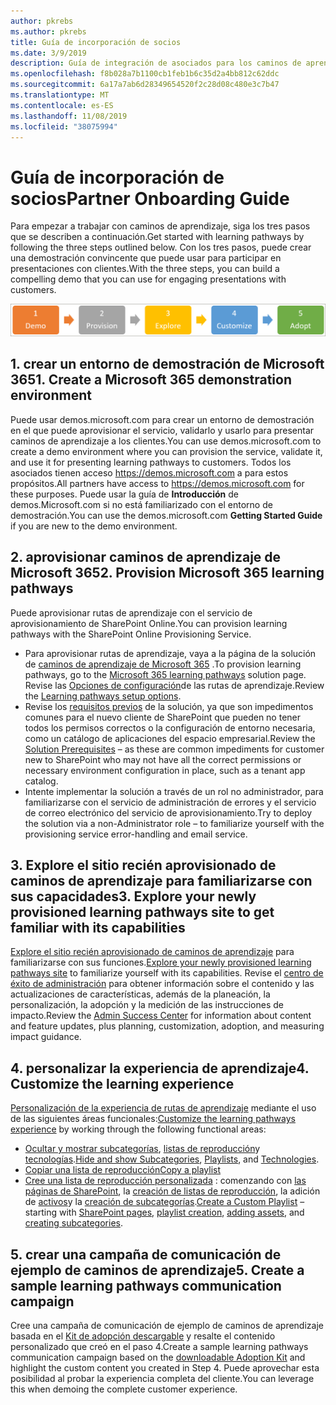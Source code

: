 ```yaml
---
author: pkrebs
ms.author: pkrebs
title: Guía de incorporación de socios
ms.date: 3/9/2019
description: Guía de integración de asociados para los caminos de aprendizaje de Microsoft 365
ms.openlocfilehash: f8b028a7b1100cb1feb1b6c35d2a4bb812c62ddc
ms.sourcegitcommit: 6a17a7ab6d28349654520f2c28d08c480e3c7b47
ms.translationtype: MT
ms.contentlocale: es-ES
ms.lasthandoff: 11/08/2019
ms.locfileid: "38075994"
---
```

# <a name="partner-onboarding-guide"></a><span data-ttu-id="b366e-103">Guía de incorporación de socios</span><span class="sxs-lookup"><span data-stu-id="b366e-103">Partner Onboarding Guide</span></span>
<span data-ttu-id="b366e-104">Para empezar a trabajar con caminos de aprendizaje, siga los tres pasos que se describen a continuación.</span><span class="sxs-lookup"><span data-stu-id="b366e-104">Get started with learning pathways by following the three steps outlined below.</span></span> <span data-ttu-id="b366e-105">Con los tres pasos, puede crear una demostración convincente que puede usar para participar en presentaciones con clientes.</span><span class="sxs-lookup"><span data-stu-id="b366e-105">With the three steps, you can build a compelling demo that you can use for engaging presentations with customers.</span></span> 

![CG-Partner-getfam. png](media/cg-partner-getfam.png)

## <a name="1-create-a-microsoft-365-demonstration-environment"></a><span data-ttu-id="b366e-107">1. crear un entorno de demostración de Microsoft 365</span><span class="sxs-lookup"><span data-stu-id="b366e-107">1. Create a Microsoft 365 demonstration environment</span></span>
<span data-ttu-id="b366e-108">Puede usar demos.microsoft.com para crear un entorno de demostración en el que puede aprovisionar el servicio, validarlo y usarlo para presentar caminos de aprendizaje a los clientes.</span><span class="sxs-lookup"><span data-stu-id="b366e-108">You can use demos.microsoft.com to create a demo environment where you can provision the service, validate it, and use it for presenting learning pathways to customers.</span></span> <span data-ttu-id="b366e-109">Todos los asociados tienen acceso https://demos.microsoft.com a para estos propósitos.</span><span class="sxs-lookup"><span data-stu-id="b366e-109">All partners have access to https://demos.microsoft.com for these purposes.</span></span> <span data-ttu-id="b366e-110">Puede usar la guía de **Introducción** de demos.Microsoft.com si no está familiarizado con el entorno de demostración.</span><span class="sxs-lookup"><span data-stu-id="b366e-110">You can use the demos.microsoft.com **Getting Started Guide** if you are new to the demo environment.</span></span>

## <a name="2-provision-microsoft-365-learning-pathways"></a><span data-ttu-id="b366e-111">2. aprovisionar caminos de aprendizaje de Microsoft 365</span><span class="sxs-lookup"><span data-stu-id="b366e-111">2. Provision Microsoft 365 learning pathways</span></span>
<span data-ttu-id="b366e-112">Puede aprovisionar rutas de aprendizaje con el servicio de aprovisionamiento de SharePoint Online.</span><span class="sxs-lookup"><span data-stu-id="b366e-112">You can provision learning pathways with the SharePoint Online Provisioning Service.</span></span>
- <span data-ttu-id="b366e-113">Para aprovisionar rutas de aprendizaje, vaya a la página de la solución de [caminos de aprendizaje de Microsoft 365](https://provisioning.sharepointpnp.com/details/3df8bd55-b872-4c9d-88e3-6b2f05344239) .</span><span class="sxs-lookup"><span data-stu-id="b366e-113">To provision learning pathways, go to the [Microsoft 365 learning pathways](https://provisioning.sharepointpnp.com/details/3df8bd55-b872-4c9d-88e3-6b2f05344239) solution page.</span></span> <span data-ttu-id="b366e-114">Revise las [Opciones de configuración](https://docs.microsoft.com/en-us/office365/customlearning/custom_setupoptions)de las rutas de aprendizaje.</span><span class="sxs-lookup"><span data-stu-id="b366e-114">Review the [Learning pathways setup options](https://docs.microsoft.com/en-us/office365/customlearning/custom_setupoptions).</span></span> 
- <span data-ttu-id="b366e-115">Revise los [requisitos previos](https://docs.microsoft.com/en-us/office365/customlearning/custom_provision) de la solución, ya que son impedimentos comunes para el nuevo cliente de SharePoint que pueden no tener todos los permisos correctos o la configuración de entorno necesaria, como un catálogo de aplicaciones del espacio empresarial.</span><span class="sxs-lookup"><span data-stu-id="b366e-115">Review the [Solution Prerequisites](https://docs.microsoft.com/en-us/office365/customlearning/custom_provision) – as these are common impediments for customer new to SharePoint who may not have all the correct permissions or necessary environment configuration in place, such as a tenant app catalog.</span></span>
- <span data-ttu-id="b366e-116">Intente implementar la solución a través de un rol no administrador, para familiarizarse con el servicio de administración de errores y el servicio de correo electrónico del servicio de aprovisionamiento.</span><span class="sxs-lookup"><span data-stu-id="b366e-116">Try to deploy the solution via a non-Administrator role – to familiarize yourself with the provisioning service error-handling and email service.</span></span>

## <a name="3-explore-your-newly-provisioned-learning-pathways-site-to-get-familiar-with-its-capabilities"></a><span data-ttu-id="b366e-117">3. Explore el sitio recién aprovisionado de caminos de aprendizaje para familiarizarse con sus capacidades</span><span class="sxs-lookup"><span data-stu-id="b366e-117">3. Explore your newly provisioned learning pathways site to get familiar with its capabilities</span></span>
<span data-ttu-id="b366e-118">[Explore el sitio recién aprovisionado de caminos de aprendizaje](https://docs.microsoft.com/en-us/office365/customlearning/custom_exploresite) para familiarizarse con sus funciones.</span><span class="sxs-lookup"><span data-stu-id="b366e-118">[Explore your newly provisioned learning pathways site](https://docs.microsoft.com/en-us/office365/customlearning/custom_exploresite) to familiarize yourself with its capabilities.</span></span> <span data-ttu-id="b366e-119">Revise el [centro de éxito de administración](https://docs.microsoft.com/en-us/office365/customlearning/custom_successcenter) para obtener información sobre el contenido y las actualizaciones de características, además de la planeación, la personalización, la adopción y la medición de las instrucciones de impacto.</span><span class="sxs-lookup"><span data-stu-id="b366e-119">Review the [Admin Success Center](https://docs.microsoft.com/en-us/office365/customlearning/custom_successcenter) for information about content and feature updates, plus planning, customization, adoption, and measuring impact guidance.</span></span>

## <a name="4-customize-the-learning-experience"></a><span data-ttu-id="b366e-120">4. personalizar la experiencia de aprendizaje</span><span class="sxs-lookup"><span data-stu-id="b366e-120">4. Customize the learning experience</span></span>
<span data-ttu-id="b366e-121">[Personalización de la experiencia de rutas de aprendizaje](https://docs.microsoft.com/en-us/office365/customlearning/custom_overview) mediante el uso de las siguientes áreas funcionales:</span><span class="sxs-lookup"><span data-stu-id="b366e-121">[Customize the learning pathways experience](https://docs.microsoft.com/en-us/office365/customlearning/custom_overview) by working through the following functional areas:</span></span>
- <span data-ttu-id="b366e-122">[Ocultar y mostrar subcategorías](https://docs.microsoft.com/en-us/office365/customlearning/custom_hideshowsub), [listas de reproducción](https://docs.microsoft.com/en-us/office365/customlearning/custom_hideshowplaylists)y [tecnologías](https://docs.microsoft.com/en-us/office365/customlearning/custom_hideshowtech).</span><span class="sxs-lookup"><span data-stu-id="b366e-122">[Hide and show Subcategories](https://docs.microsoft.com/en-us/office365/customlearning/custom_hideshowsub), [Playlists](https://docs.microsoft.com/en-us/office365/customlearning/custom_hideshowplaylists), and [Technologies](https://docs.microsoft.com/en-us/office365/customlearning/custom_hideshowtech).</span></span>
- [<span data-ttu-id="b366e-123">Copiar una lista de reproducción</span><span class="sxs-lookup"><span data-stu-id="b366e-123">Copy a playlist</span></span>](https://docs.microsoft.com/en-us/office365/customlearning/custom_copyplaylist)
- <span data-ttu-id="b366e-124">[Cree una lista de reproducción personalizada](https://docs.microsoft.com/en-us/office365/customlearning/custom_createnewplaylist) : comenzando con [las páginas de SharePoint](https://docs.microsoft.com/en-us/office365/customlearning/custom_createnewpage), la [creación de listas de reproducción](https://docs.microsoft.com/en-us/office365/customlearning/custom_createnewplaylist), la adición de [activos](https://docs.microsoft.com/en-us/office365/customlearning/custom_addassets)y la [creación de subcategorías](https://docs.microsoft.com/en-us/office365/customlearning/custom_createnewcat).</span><span class="sxs-lookup"><span data-stu-id="b366e-124">[Create a Custom Playlist](https://docs.microsoft.com/en-us/office365/customlearning/custom_createnewplaylist) – starting with [SharePoint pages](https://docs.microsoft.com/en-us/office365/customlearning/custom_createnewpage), [playlist creation](https://docs.microsoft.com/en-us/office365/customlearning/custom_createnewplaylist), [adding assets](https://docs.microsoft.com/en-us/office365/customlearning/custom_addassets), and [creating subcategories](https://docs.microsoft.com/en-us/office365/customlearning/custom_createnewcat).</span></span>

## <a name="5-create-a-sample-learning-pathways-communication-campaign"></a><span data-ttu-id="b366e-125">5. crear una campaña de comunicación de ejemplo de caminos de aprendizaje</span><span class="sxs-lookup"><span data-stu-id="b366e-125">5. Create a sample learning pathways communication campaign</span></span>
<span data-ttu-id="b366e-126">Cree una campaña de comunicación de ejemplo de caminos de aprendizaje basada en el [Kit de adopción descargable](https://teamworktools.azurewebsites.net/m365lp/m365lpadoptionkit.zip) y resalte el contenido personalizado que creó en el paso 4.</span><span class="sxs-lookup"><span data-stu-id="b366e-126">Create a sample learning pathways communication campaign based on the [downloadable Adoption Kit](https://teamworktools.azurewebsites.net/m365lp/m365lpadoptionkit.zip) and highlight the custom content you created in Step 4.</span></span> <span data-ttu-id="b366e-127">Puede aprovechar esta posibilidad al probar la experiencia completa del cliente.</span><span class="sxs-lookup"><span data-stu-id="b366e-127">You can leverage this when demoing the complete customer experience.</span></span> 


